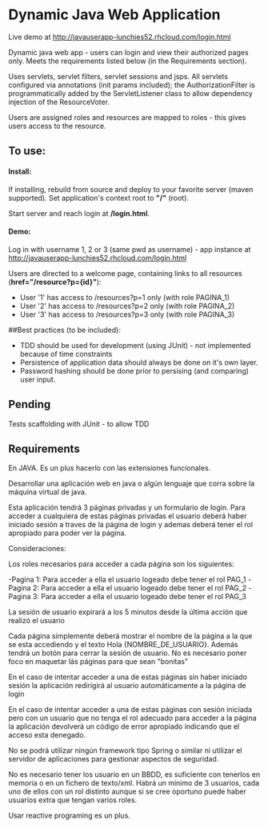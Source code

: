 # Dynamic Java Web Application

Live demo at http://javauserapp-lunchies52.rhcloud.com/login.html

Dynamic java web app - users can login and view their authorized pages only. Meets the requirements listed below (in the Requirements section).

Uses servlets, servlet filters, servlet sessions and jsps. All servlets configured via annotations (init params included); the AuthorizationFilter is programmatically added by the ServletListener class to allow dependency injection of the ResourceVoter.

Users are assigned roles and resources are mapped to roles - this gives users access to the resource.

## To use:

#### Install:
If installing, rebuild from source and deploy to your favorite server (maven supported). Set application's context root to **"/"** (root).

Start server and reach login at **/login.html**. 

#### Demo:
Log in with username 1, 2 or 3 (same pwd as username) - app instance at http://javauserapp-lunchies52.rhcloud.com/login.html

Users are directed to a welcome page, containing links to all resources (**href="/resource?p={id}"**):

 - User '1' has access to /resources?p=1 only (with role PAGINA_1)
 - User '2' has access to /resources?p=2 only (with role PAGINA_2)
 - User '3' has access to /resources?p=3 only (with role PAGINA_3)

##Best practices (to be included):

 - TDD should be used for development (using JUnit) - not implemented because of time constraints
 - Persistence of application data should always be done on it's own layer.
 - Password hashing should be done prior to persising (and comparing) user input.

## Pending
Tests scaffolding with JUnit - to allow TDD

## Requirements
En JAVA. Es un plus hacerlo con las extensiones funcionales.
 
Desarrollar una aplicación web en java o algún lenguaje que corra sobre la máquina virtual de java. 
 
Esta aplicación tendrá 3 páginas privadas y un formulario de login.  Para acceder a cualquiera de estas páginas privadas el usuario deberá haber iniciado sesión a traves de la página de login y ademas deberá tener el rol apropiado para poder ver la página.
 
Consideraciones:

Los roles necesarios para acceder a cada página son los siguientes:

-Pagina 1: Para acceder a ella el usuario logeado debe tener el rol PAG_1
-Pagina 2: Para acceder a ella el usuario logeado debe tener el rol PAG_2
-Pagina 3: Para acceder a ella el usuario logeado debe tener el rol PAG_3

La sesión de usuario expirará a los 5 minutos desde la última acción que realizó el usuario

Cada página simplemente deberá mostrar el nombre de la página a la que se esta accediendo y el texto Hola {NOMBRE_DE_USUARIO}. Además tendrá un botón para cerrar la sesión de usuario. No es necesario poner foco en maquetar lás páginas para que sean "bonitas"

En el caso de intentar acceder a una de estas páginas sin haber iniciado sesión la aplicación redirigirá al usuario automáticamente a la página de login

En el caso de intentar acceder a una de estas páginas con sesión iniciada pero con un usuario que no tenga el rol adecuado para acceder a la página la aplicación devolverá un código de error apropiado indicando que el acceso esta denegado.

No se podrá utilizar ningún framework tipo Spring o similar ni utilizar el servidor de aplicaciones para gestionar aspectos de seguridad.

No es necesario tener los usuario en un BBDD, es suficiente con tenerlos en memoria o en un fichero de texto/xml.
Habrá un mínimo de 3 usuarios, cada uno de ellos con un rol distinto aunque si se cree oportuno puede haber usuarios extra que tengan varios roles.

Usar reactive programing es un plus.
